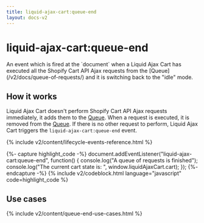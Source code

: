 ```yaml
---
title: liquid-ajax-cart:queue-end
layout: docs-v2
---
```


# liquid-ajax-cart:queue-end

<p class="lead" markdown="1">
An event which is fired at the `document` when a Liquid Ajax Cart has executed 
all the Shopify Cart API Ajax requests from the [Queue](/v2/docs/queue-of-requests/) and 
it is switching back to the "idle" mode.
</p>

## How it works

Liquid Ajax Cart doesn't perform Shopify Cart API Ajax requests immediately, it adds them to the [Queue](/v2/docs/queue-of-requests/).
When a request is executed, it is removed from the [Queue](/v2/docs/queue-of-requests/).
If there is no other request to perform, Liquid Ajax Cart triggers the `liquid-ajax-cart:queue-end` event.

{% include v2/content/lifecycle-events-reference.html %}

{%- capture highlight_code -%}
document.addEventListener("liquid-ajax-cart:queue-end", function() {
  console.log("A queue of requests is finished");
  console.log("The current cart state is: ", window.liquidAjaxCart.cart);
});
{%- endcapture -%}
{% include v2/codeblock.html language="javascript" code=highlight_code %}

## Use cases

{% include v2/content/queue-end-use-cases.html %}


